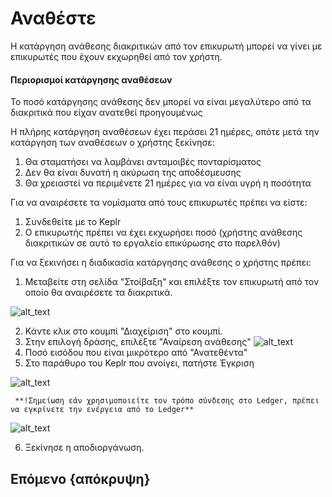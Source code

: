 <!--
   παραγγελία: 4
-->

# Αναθέστε

Η κατάργηση ανάθεσης διακριτικών από τον επικυρωτή μπορεί να γίνει με επικυρωτές που έχουν εκχωρηθεί από τον χρήστη.


#### Περιορισμοί κατάργησης αναθέσεων

Το ποσό κατάργησης ανάθεσης δεν μπορεί να είναι μεγαλύτερο από τα διακριτικά που είχαν ανατεθεί προηγουμένως

Η πλήρης κατάργηση αναθέσεων έχει περάσει 21 ημέρες, οπότε μετά την κατάργηση των αναθέσεων ο χρήστης ξεκίνησε:



1. Θα σταματήσει να λαμβάνει ανταμοιβές πονταρίσματος
2. Δεν θα είναι δυνατή η ακύρωση της αποδέσμευσης
3. Θα χρειαστεί να περιμένετε 21 ημέρες για να είναι υγρή η ποσότητα

Για να αναιρέσετε τα νομίσματα από τους επικυρωτές πρέπει να είστε:



1. Συνδεθείτε με το Keplr
2. Ο επικυρωτής πρέπει να έχει εκχωρήσει ποσό (χρήστης ανάθεσης διακριτικών σε αυτό το εργαλείο επικύρωσης στο παρελθόν)

Για να ξεκινήσει η διαδικασία κατάργησης ανάθεσης ο χρήστης πρέπει:



1. Μεταβείτε στη σελίδα "Στοίβαξη" και επιλέξτε τον επικυρωτή από τον οποίο θα αναιρέσετε τα διακριτικά.


![alt_text](./images/delegate/1.png "image_tooltip")

2. Κάντε κλικ στο κουμπί "Διαχείριση" στο κουμπί.
3. Στην επιλογή δράσης, επιλέξτε "Αναίρεση ανάθεσης"
![alt_text](./images/undelegate/2.png "image_tooltip")
4. Ποσό εισόδου που είναι μικρότερο από "Ανατεθέντα"
5. Στο παράθυρο του Keplr που ανοίγει, πατήστε Έγκριση

![alt_text](./images/undelegate/3.png "image_tooltip")


     **!Σημείωση εάν χρησιμοποιείτε τον τρόπο σύνδεσης στο Ledger, πρέπει να εγκρίνετε την ενέργεια από το Ledger**

![alt_text](./images/delegate/6.png "image_tooltip")

6. Ξεκίνησε η αποδιοργάνωση.


## Επόμενο {απόκρυψη}
